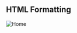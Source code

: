 <p align="center">
 <h2>HTML Formatting</h2>
</p>

![Home](https://user-images.githubusercontent.com/36939240/76411402-81007800-6370-11ea-9156-257094453946.png)
